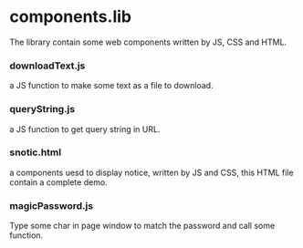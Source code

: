 # components.lib

The library contain some web components written by JS, CSS and HTML.

### downloadText.js
a JS function to make some text as a file to download.

### queryString.js
a JS function to get query string in URL.  

### snotic.html
a components uesd to display notice, written by JS and CSS, this HTML file contain a complete demo.  

### magicPassword.js
Type some char in page window to match the password and call some function.
